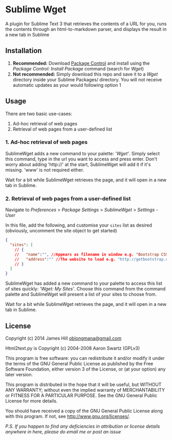 # Sublime Wget

A plugin for Sublime Text 3 that retrieves the contents of a URL for you, runs the contents through an html-to-markdown parser, and displays the result in a new tab in Sublime

## Installation

1. **Recommended:** Download [Package Control](http://wbond.net/sublime_packages/package_control) and install using the *Package Control: Install Package* command (search for *Wget*)
2. **Not recommended:** Simply download this repo and save it to a *Wget* directory inside your Sublime Packages/ directory. You will not receive automatic updates as your would following option 1

## Usage 

There are two basic use-cases:

1. Ad-hoc retrieval of web pages
2. Retrieval of web pages from a user-defined list

### 1. Ad-hoc retrieval of web pages

SublimeWget adds a new command to your palette: *'Wget'*. Simply select this command, type in the url you want to access and press enter. Don't worry about adding 'http://' at the start, SublimeWget will add it if it's missing. 'www' is not required either.

Wait for a bit while SublimeWget retrieves the page, and it will open in a new tab in Sublime.

### 2. Retrieval of web pages from a user-defined list

Navigate to *Preferences* > *Package Settings* > *SublimeWget* > *Settings - User*

In this file, add the following, and customise your `sites` list as desired (obviously, uncomment the site object to get started)

```json
{
  "sites": [
    // {
    //   "name":"", //Appears as filename in window e.g. "Bootstrap CSS"
    //   "address":"" //The website to load e.g. "http://getbootstrap.com/css"
    // }
  ]
}
```

SublimeWget has added a new command to your palette to access this list of sites quickly: *'Wget: My Sites'*. Choose this command from the command palette and SublimeWget will present a list of your sites to choose from.

Wait for a bit while SublimeWget retrieves the page, and it will open in a new tab in Sublime.

## License

Copyright (c) 2014 James Hill <oblongmana@gmail.com>

Html2text.py is Copyright (c) 2004-2008 Aaron Swartz (GPLv3)

This program is free software: you can redistribute it and/or modify
it under the terms of the GNU General Public License as published by
the Free Software Foundation, either version 3 of the License, or
(at your option) any later version.

This program is distributed in the hope that it will be useful,
but WITHOUT ANY WARRANTY; without even the implied warranty of
MERCHANTABILITY or FITNESS FOR A PARTICULAR PURPOSE.  See the
GNU General Public License for more details.

You should have received a copy of the GNU General Public License
along with this program.  If not, see <http://www.gnu.org/licenses/>.


*P.S. If you happen to find any deficiencies in attribution or license details anywhere in here, please do email me or post an issue*